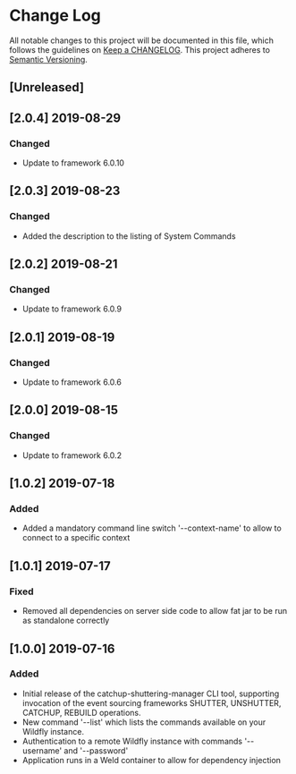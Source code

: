 # Change Log
All notable changes to this project will be documented in this file, which follows the guidelines
on [Keep a CHANGELOG](http://keepachangelog.com/). This project adheres to
[Semantic Versioning](http://semver.org/).

## [Unreleased]

## [2.0.4] 2019-08-29
### Changed
- Update to framework 6.0.10

## [2.0.3] 2019-08-23
### Changed
- Added the description to the listing of System Commands

## [2.0.2] 2019-08-21
### Changed
- Update to framework 6.0.9

## [2.0.1] 2019-08-19
### Changed
- Update to framework 6.0.6

## [2.0.0] 2019-08-15
### Changed
- Update to framework 6.0.2

## [1.0.2] 2019-07-18
### Added
- Added a mandatory command line switch '--context-name' to allow to connect to a specific context

## [1.0.1] 2019-07-17
### Fixed
- Removed all dependencies on server side code to allow fat jar to be run 
as standalone correctly

## [1.0.0] 2019-07-16
### Added
- Initial release of the catchup-shuttering-manager CLI tool, supporting invocation of the event sourcing frameworks SHUTTER, UNSHUTTER, CATCHUP, REBUILD operations.
- New command '--list' which lists the commands available on your Wildfly instance.
- Authentication to a remote Wildfly instance with commands '--username' and '--password'
- Application runs in a Weld container to allow for dependency injection



